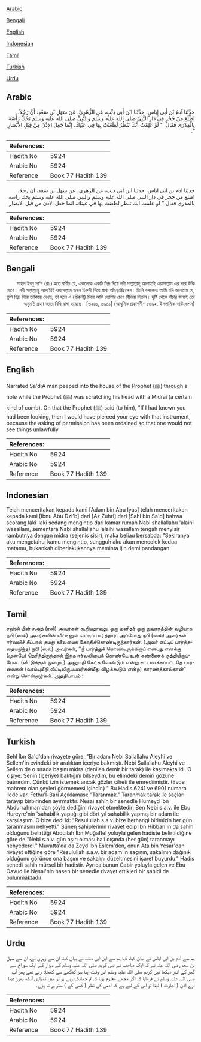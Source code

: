 [Arabic](#arabic)

[Bengali](#bengali)

[English](#english)

[Indonesian](#indonesian)

[Tamil](#tamil)

[Turkish](#turkish)

[Urdu](#urdu)

## Arabic


<div dir="rtl" lang="ar" style={{fontSize:'larger',backgroundColor:'#f8f9fa',padding:20}}>
حَدَّثَنَا آدَمُ بْنُ أَبِي إِيَاسٍ، حَدَّثَنَا ابْنُ أَبِي ذِئْبٍ، عَنِ الزُّهْرِيِّ، عَنْ سَهْلِ بْنِ سَعْدٍ، أَنَّ رَجُلاً، اطَّلَعَ مِنْ جُحْرٍ فِي دَارِ النَّبِيِّ صلى الله عليه وسلم وَالنَّبِيُّ صلى الله عليه وسلم يَحُكُّ رَأْسَهُ بِالْمِدْرَى فَقَالَ ‏ "‏ لَوْ عَلِمْتُ أَنَّكَ تَنْظُرُ لَطَعَنْتُ بِهَا فِي عَيْنِكَ، إِنَّمَا جُعِلَ الإِذْنُ مِنْ قِبَلِ الأَبْصَارِ ‏"‏‏.‏
</div>
<div style={{backgroundColor:'#f8f9fa',padding:20, marginBottom: 10}}><table> <thead> <tr> <th>References:</th> <th></th> </tr> </thead> <tbody><tr><td>Hadith No</td><td>5924</td></tr><tr><td>Arabic No</td><td>5924</td></tr><tr><td>Reference</td><td>Book 77 Hadith 139</td></tr></tbody></table></div>


<div dir="rtl" lang="ar" style={{fontSize:'larger',backgroundColor:'#f8f9fa',padding:20}}>
حدثنا ادم بن ابي اياس، حدثنا ابن ابي ذيب، عن الزهري، عن سهل بن سعد، ان رجلا، اطلع من جحر في دار النبي صلى الله عليه وسلم والنبي صلى الله عليه وسلم يحك راسه بالمدرى فقال " لو علمت انك تنظر لطعنت بها في عينك، انما جعل الاذن من قبل الابصار
</div>
<div style={{backgroundColor:'#f8f9fa',padding:20, marginBottom: 10}}><table> <thead> <tr> <th>References:</th> <th></th> </tr> </thead> <tbody><tr><td>Hadith No</td><td>5924</td></tr><tr><td>Arabic No</td><td>5924</td></tr><tr><td>Reference</td><td>Book 77 Hadith 139</td></tr></tbody></table></div>

## Bengali


<div dir="rtl" lang="bn" style={{fontSize:'larger',backgroundColor:'#f8f9fa',padding:20}}>
সাহল ইবনু সা‘দ (রাঃ) হতে বর্ণিত যে, একলোক একটি ছিদ্র দিয়ে নবী সাল্লাল্লাহু আলাইহি ওয়াসাল্লাম এর ঘরে উঁকি মারে। নবী সাল্লাল্লাহু আলাইহি ওয়াসাল্লাম তখন চিরুনী দিয়ে মাথা আঁচড়াচ্ছিলেন। তিনি বললেনঃ আমি যদি জানতাম যে, তুমি ছিদ্র দিয়ে তাকিয়ে দেখছ, তা হলে এ (চিরুনী) দিয়ে আমি তোমার চোখ বিঁধিয়ে দিতাম। দৃষ্টি থেকে বাঁচার জন্যই তো অনুমতি গ্রহণ করার বিধি রাখা হয়েছে। [৬২৪১, ৬৯০১] (আধুনিক প্রকাশনী- ৫৪৯২, ইসলামিক ফাউন্ডেশন)
</div>
<div style={{backgroundColor:'#f8f9fa',padding:20, marginBottom: 10}}><table> <thead> <tr> <th>References:</th> <th></th> </tr> </thead> <tbody><tr><td>Hadith No</td><td>5924</td></tr><tr><td>Arabic No</td><td>5924</td></tr><tr><td>Reference</td><td>Book 77 Hadith 139</td></tr></tbody></table></div>

## English


<div dir="ltr" lang="en" style={{fontSize:'larger',backgroundColor:'#f8f9fa',padding:20}}>
Narrated Sa'd:A man peeped into the house of the Prophet (ﷺ) through a hole while the Prophet (ﷺ) was scratching his head with a Midrai (a certain kind of comb). On that the Prophet (ﷺ) said (to him), "If I had known you had been looking, then I would have pierced your eye with that instrument, because the asking of permission has been ordained so that one would not see things unlawfully
</div>
<div style={{backgroundColor:'#f8f9fa',padding:20, marginBottom: 10}}><table> <thead> <tr> <th>References:</th> <th></th> </tr> </thead> <tbody><tr><td>Hadith No</td><td>5924</td></tr><tr><td>Arabic No</td><td>5924</td></tr><tr><td>Reference</td><td>Book 77 Hadith 139</td></tr></tbody></table></div>

## Indonesian


<div dir="ltr" lang="id" style={{fontSize:'larger',backgroundColor:'#f8f9fa',padding:20}}>
Telah menceritakan kepada kami [Adam bin Abu Iyas] telah menceritakan kepada kami [Ibnu Abu Dzi'b] dari [Az Zuhri] dari [Sahl bin Sa'd] bahwa seorang laki-laki sedang mengintip dari kamar rumah Nabi shallallahu 'alaihi wasallam, sementara Nabi shallallahu 'alaihi wasallam tengah menyisir rambutnya dengan midra (sejenis sisir), maka beliau bersabda: "Sekiranya aku mengetahui kamu mengintip, sungguh aku akan mencolok kedua matamu, bukankah diberlakukannya meminta ijin demi pandangan
</div>
<div style={{backgroundColor:'#f8f9fa',padding:20, marginBottom: 10}}><table> <thead> <tr> <th>References:</th> <th></th> </tr> </thead> <tbody><tr><td>Hadith No</td><td>5924</td></tr><tr><td>Arabic No</td><td>5924</td></tr><tr><td>Reference</td><td>Book 77 Hadith 139</td></tr></tbody></table></div>

## Tamil


<div dir="ltr" lang="ta" style={{fontSize:'larger',backgroundColor:'#f8f9fa',padding:20}}>
சஹ்ல் பின் சஅத் (ரலி) அவர்கள் கூறியதாவது: ஒரு மனிதர் ஒரு துவாரத்தின் வழியாக நபி (ஸல்) அவர்களின் வீட்டினுள் எட்டிப் பார்த்தார். அப்போது நபி (ஸல்) அவர்கள் ஈர்வலிச் சீப்பால் தமது தலையைக் கோதிக்கொண்டிருந்தார்கள். (அவர் எட்டிப் பார்த்ததையறிந்த) நபி (ஸல்) அவர்கள், ‘‘நீ பார்த்துக் கொண்டிருக்கிறாய் என்பது எனக்கு (முன்பே) தெரிந்திருந்தால் இந்த ஈர்வலியைக் கொண்டே உன் கண்ணைக் குத்தியிருப்பேன். (வீட்டுக்குள் நுழைய) அனுமதி கேட்க வேண்டும் என்று சட்டமாக்கப்பட்டதே பார்வைகள் (வரம்புமீறி வீட்டிலிருப்பவர்கள்மீது விழக்கூடும் என்ற) காரணத்தால்தான்” என்று சொன்னார்கள். அத்தியாயம் :
</div>
<div style={{backgroundColor:'#f8f9fa',padding:20, marginBottom: 10}}><table> <thead> <tr> <th>References:</th> <th></th> </tr> </thead> <tbody><tr><td>Hadith No</td><td>5924</td></tr><tr><td>Arabic No</td><td>5924</td></tr><tr><td>Reference</td><td>Book 77 Hadith 139</td></tr></tbody></table></div>

## Turkish


<div dir="ltr" lang="tr" style={{fontSize:'larger',backgroundColor:'#f8f9fa',padding:20}}>
Sehl İbn Sa'd'dan rivayete göre, "Bir adam Nebi Sallallahu Aleyhi ve Sellem'in evindeki bir aralıktan içeriye bakmıştı. Nebi Sallallahu Aleyhi ve Sellem de o sırada başını midra (denilen demir bir tarak) ile kaşımakta idi. O kişiye: Senin (içeriye) baktığını bilseydim, bu elimdeki demiri gözüne batırırdım. Çünkü izin istemek ancak gözler ciheti ile emrediimiştir. (Evde mahrem olan şeyleri görmemesi içindir.) " Bu Hadis 6241 ve 6901 numara ilede var. Fethu'l-Bari Açıklaması: "Taranmak." Taranmak tarak ile saçları tarayıp birbirinden ayırmaktır. Nesai sahih bir senedIe Humeyd İbn Abdurrahman'dan şöyle dediğini rivayet etmektedir: Ben Nebi s.a.v. ile Ebu Hureyre'nin 'sahabilik yaptığı gibi dört yıl sahabilik yapmış bir adam ile karşılaştım. O bize dedi ki: "Resulullah s.a.v. bize herhangi birimizin her gün taranmasını nehyetti." Sünen sahiplerinin rivayet edip İbn Hibban'ın da sahih olduğunu belirttiği Abdullah İbn Muğaffel yoluyla gelen hadiste belirtildiğine göre de "Nebi s.a.v. gün aşırı olması hali dışında (her gün) taranmayı nehyederdi." Muvatta'da da Zeyd İbn Eslem'den, onun Ata bin Yesar'dan rivayet ettiğine göre "Resulullah s.a.v. bir adam'ın saçının, sakalının dağınık olduğunu görünce ona başını ve sakalını düzeltmesini işaret buyurdu." Hadis senedi sahih mürsel bir hadistir. Ayrıca bunun Cabir yoluyla gelen ve Ebu Oavud ile Nesai'nin hasen bir senedIe rivayet ettikleri bir şahidi de bulunmaktadır
</div>
<div style={{backgroundColor:'#f8f9fa',padding:20, marginBottom: 10}}><table> <thead> <tr> <th>References:</th> <th></th> </tr> </thead> <tbody><tr><td>Hadith No</td><td>5924</td></tr><tr><td>Arabic No</td><td>5924</td></tr><tr><td>Reference</td><td>Book 77 Hadith 139</td></tr></tbody></table></div>

## Urdu


<div dir="rtl" lang="ur" style={{fontSize:'larger',backgroundColor:'#f8f9fa',padding:20}}>
ہم سے آدم بن ابی ایاس نے بیان کیا، کہا ہم سے ابن ابی ذئب نے بیان کیا، ان سے زہری نے، ان سے سہل بن سعد رضی اللہ عنہ نے کہ ایک صاحب نے نبی کریم صلی اللہ علیہ وسلم کے دیوار کے ایک سوراخ سے گھر کے اندر دیکھا نبی کریم صلی اللہ علیہ وسلم اس وقت اپنا سر کنگھے سے کھجلا رہے تھے پھر آپ صلی اللہ علیہ وسلم نے فرمایا کہ اگر مجھے معلوم ہوتا کہ تم جھانک رہے ہو تو میں تمہاری آنکھ پھوڑ دیتا ارے اذن ( اجازت ) لینا تو اس کے لیے ہے کہ آدمی کی نظر ( کسی کے ) ستر پر نہ پڑے۔
</div>
<div style={{backgroundColor:'#f8f9fa',padding:20, marginBottom: 10}}><table> <thead> <tr> <th>References:</th> <th></th> </tr> </thead> <tbody><tr><td>Hadith No</td><td>5924</td></tr><tr><td>Arabic No</td><td>5924</td></tr><tr><td>Reference</td><td>Book 77 Hadith 139</td></tr></tbody></table></div>